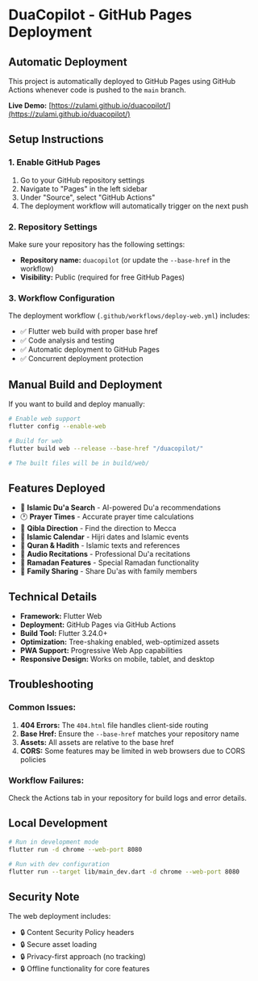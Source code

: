 # DuaCopilot - GitHub Pages Deployment

## Automatic Deployment

This project is automatically deployed to GitHub Pages using GitHub Actions whenever code is pushed to the `main` branch.

**Live Demo:** [https://zulami.github.io/duacopilot/](https://zulami.github.io/duacopilot/)

## Setup Instructions

### 1. Enable GitHub Pages

1. Go to your GitHub repository settings
2. Navigate to "Pages" in the left sidebar
3. Under "Source", select "GitHub Actions"
4. The deployment workflow will automatically trigger on the next push

### 2. Repository Settings

Make sure your repository has the following settings:
- **Repository name:** `duacopilot` (or update the `--base-href` in the workflow)
- **Visibility:** Public (required for free GitHub Pages)

### 3. Workflow Configuration

The deployment workflow (`.github/workflows/deploy-web.yml`) includes:
- ✅ Flutter web build with proper base href
- ✅ Code analysis and testing
- ✅ Automatic deployment to GitHub Pages
- ✅ Concurrent deployment protection

## Manual Build and Deployment

If you want to build and deploy manually:

```bash
# Enable web support
flutter config --enable-web

# Build for web
flutter build web --release --base-href "/duacopilot/"

# The built files will be in build/web/
```

## Features Deployed

- 🕌 **Islamic Du'a Search** - AI-powered Du'a recommendations
- 🕐 **Prayer Times** - Accurate prayer time calculations
- 🧭 **Qibla Direction** - Find the direction to Mecca
- 📅 **Islamic Calendar** - Hijri dates and Islamic events
- 📖 **Quran & Hadith** - Islamic texts and references
- 🎵 **Audio Recitations** - Professional Du'a recitations
- 🌙 **Ramadan Features** - Special Ramadan functionality
- 🤝 **Family Sharing** - Share Du'as with family members

## Technical Details

- **Framework:** Flutter Web
- **Deployment:** GitHub Pages via GitHub Actions
- **Build Tool:** Flutter 3.24.0+
- **Optimization:** Tree-shaking enabled, web-optimized assets
- **PWA Support:** Progressive Web App capabilities
- **Responsive Design:** Works on mobile, tablet, and desktop

## Troubleshooting

### Common Issues:

1. **404 Errors:** The `404.html` file handles client-side routing
2. **Base Href:** Ensure the `--base-href` matches your repository name
3. **Assets:** All assets are relative to the base href
4. **CORS:** Some features may be limited in web browsers due to CORS policies

### Workflow Failures:

Check the Actions tab in your repository for build logs and error details.

## Local Development

```bash
# Run in development mode
flutter run -d chrome --web-port 8080

# Run with dev configuration
flutter run --target lib/main_dev.dart -d chrome --web-port 8080
```

## Security Note

The web deployment includes:
- 🔒 Content Security Policy headers
- 🔒 Secure asset loading
- 🔒 Privacy-first approach (no tracking)
- 🔒 Offline functionality for core features

